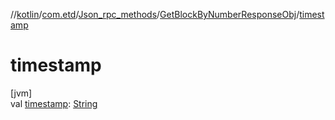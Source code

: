 //[kotlin](../../../../index.md)/[com.etd](../../index.md)/[Json_rpc_methods](../index.md)/[GetBlockByNumberResponseObj](index.md)/[timestamp](timestamp.md)

# timestamp

[jvm]\
val [timestamp](timestamp.md): [String](https://kotlinlang.org/api/latest/jvm/stdlib/kotlin/-string/index.html)

